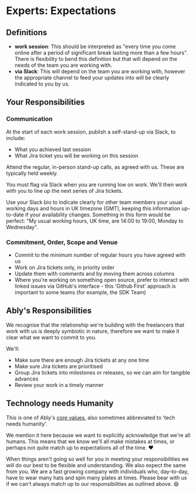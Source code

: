 # Experts: Expectations

## Definitions

- **work session**: This should be interpreted as "every time you come online after a period of significant break lasting more than a few hours". There is flexibility to bend this definition but that will depend on the needs of the team you are working with.
- **via Slack**: This will depend on the team you are working with, however the appropriate channel to feed your updates into will be clearly indicated to you by us.

## Your Responsibilities

### Communication

At the start of each work session, publish a self-stand-up via Slack, to include:

- What you achieved last session
- What Jira ticket you will be working on this session

Attend the regular, in-person stand-up calls, as agreed with us.
These are typically held weekly.

You must flag via Slack when you are running low on work.
We'll then work with you to line up the next series of Jira tickets.

Use your Slack bio to indicate clearly for other team members your usual working days and hours in UK timezone (GMT),
keeping this information up-to-date if your availability changes.
Something in this form would be perfect:
"My usual working hours, UK time, are 14:00 to 19:00, Monday to Wednesday".

### Commitment, Order, Scope and Venue

- Commit to the minimum number of regular hours you have agreed with us
- Work on Jira tickets only, in priority order
- Update them with comments and by moving them across columns
- Where you're working on something open source, prefer to interact with linked issues via GitHub's interface - this 'Github First' approach is important to some teams (for example, the SDK Team)

## Ably's Responsibilities

We recognise that the relationship we're building with the freelancers that work with us is deeply symbiotic in nature, therefore we want to make it clear what we want to commit to you.

We'll:

- Make sure there are enough Jira tickets at any one time
- Make sure Jira tickets are prioritised
- Group Jira tickets into milestones or releases, so we can aim for tangible advances
- Review your work in a timely manner

## Technology needs Humanity

This is one of Ably's [core values](https://ably.com/blog/ably-values),
also sometimes abbreviated to 'tech needs humanity'.

We mention it here because we want to explicitly acknowledge that we're all humans.
This means that we know we'll all make mistakes at times, or perhaps not quite match up to expectations all of the time. :heart:

When things aren't going so well for you in meeting your responsibilities we will do our best to be flexible and understanding. We also expect the same from you.
We are a fast growing company with individuals who, day-to-day, have to wear many hats and spin many plates at times. Please bear with us if we can't always match up to our responsibilities as outlined above. :smile:

